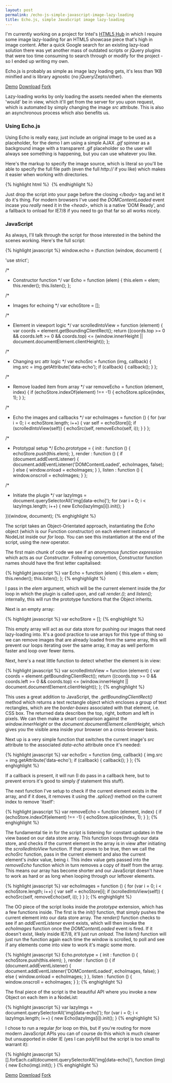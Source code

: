 ```yaml
---
layout: post
permalink: /echo-js-simple-javascript-image-lazy-loading
title: Echo.js, simple JavaScript image lazy-loading
---
```


I'm currently working on a project for Intel's [HTML5 Hub](//html5hub.com) in which I require some image lazy-loading for an HTML5 showcase piece that's high in image content. After a quick Google search for an existing lazy-load solution there was yet another mass of outdated scripts or jQuery plugins that were too time consuming to search through or modify for the project - so I ended up writing my own.

Echo.js is probably as simple as image lazy loading gets, it's less than 1KB minified and is library agnostic (no jQuery/Zepto/other).

<div class="download-box">
	<a href="//toddmotto.com/labs/echo" onclick="_gaq.push(['_trackEvent', 'Click', 'Demo echo', 'echo Demo']);">Demo</a>
	<a href="//github.com/toddmotto/echo/archive/master.zip" onclick="_gaq.push(['_trackEvent', 'Click', 'Download echo', 'Download echo']);">Download</a>
	<a href="//github.com/toddmotto/echo" onclick="_gaq.push(['_trackEvent', 'Click', 'Fork echo', 'echo Fork']);">Fork</a>
</div>

Lazy-loading works by only loading the assets needed when the elements 'would' be in view, which it'll get from the server for you upon request, which is automated by simply changing the image _src_ attribute. This is also an asynchronous process which also benefits us.

### Using Echo.js
Using Echo is really easy, just include an original image to be used as a placeholder, for the demo I am using a simple AJAX _.gif_ spinner as a background image with a transparent .gif placeholder so the user will always see something is happening, but you can use whatever you like.

Here's the markup to specify the image source, which is literal so you'll be able to specify the full file path (even the full _http://_ if you like) which makes it easier when working with directories.

{% highlight html %}
<img src="img/blank.gif" alt="" data-echo="img/album-1.jpg">
{% endhighlight %}

Just drop the script into your page before the closing _&lt;/body&gt;_ tag and let it do it's thing. For modern browsers I've used the _DOMContentLoaded_ event incase you _really_ need it in the _&lt;head&gt;_, which is a native 'DOM Ready', and a fallback to onload for IE7/8 if you need to go that far so all works nicely.

### JavaScript
As always, I'll talk through the script for those interested in the behind the scenes working. Here's the full script:

{% highlight javascript %}
window.echo = (function (window, document) {

  'use strict';

  /*
   * Constructor function
   */
  var Echo = function (elem) {
    this.elem = elem;
    this.render();
    this.listen();
  };

  /*
   * Images for echoing
   */
  var echoStore = [];
  
  /*
   * Element in viewport logic
   */
  var scrolledIntoView = function (element) {
    var coords = element.getBoundingClientRect();
    return ((coords.top >= 0 && coords.left >= 0 && coords.top) <= (window.innerHeight || document.documentElement.clientHeight));
  };

  /*
   * Changing src attr logic
   */
  var echoSrc = function (img, callback) {
    img.src = img.getAttribute('data-echo');
    if (callback) {
      callback();
    }
  };

  /*
   * Remove loaded item from array
   */
  var removeEcho = function (element, index) {
    if (echoStore.indexOf(element) !== -1) {
      echoStore.splice(index, 1);
    }
  };

  /*
   * Echo the images and callbacks
   */
  var echoImages = function () {
    for (var i = 0; i < echoStore.length; i++) {
      var self = echoStore[i];
      if (scrolledIntoView(self)) {
        echoSrc(self, removeEcho(self, i));
      }
    }
  };

  /*
   * Prototypal setup
   */
  Echo.prototype = {
    init : function () {
      echoStore.push(this.elem);
    },
    render : function () {
      if (document.addEventListener) {
        document.addEventListener('DOMContentLoaded', echoImages, false);
      } else {
        window.onload = echoImages;
      }
    },
    listen : function () {
      window.onscroll = echoImages;
    }
  };

  /*
   * Initiate the plugin
   */
  var lazyImgs = document.querySelectorAll('img[data-echo]');
  for (var i = 0; i < lazyImgs.length; i++) {
    new Echo(lazyImgs[i]).init();
  }

})(window, document);
{% enghighlight %}

The script takes an Object-Orientated approach, instantiating the _Echo_ object (which is our Function constructor) on each element instance of NodeList inside our _for_ loop. You can see this instantiation at the end of the script, using the _new_ operator.

The first main chunk of code we see if an _anonymous function expression_ which acts as our _Constructor_. Following convention, Constructor function names should have the first letter capitalised:

{% highlight javascript %}
var Echo = function (elem) {
  this.elem = elem;
  this.render();
  this.listen();
};
{% enghighlight %}

I pass in the _elem_ argument, which will be the current element inside the _for_ loop in which the plugin is called upon, and call _render.();_ and _listen();_ internally, this will run the prototype functions that the Object inherits.

Next is an empty array:

{% highlight javascript %}
var echoStore = [];
{% enghighlight %}

This empty array will act as our data store for pushing our images that need lazy-loading into. It's a good practice to use arrays for this type of thing so we can remove images that are already loaded from the same array, this will prevent our loops iterating over the same array, it may as well perform faster and loop over fewer items.

Next, here's a neat little function to detect whether the element is in view:

{% highlight javascript %}
var scrolledIntoView = function (element) {
  var coords = element.getBoundingClientRect();
  return ((coords.top >= 0 && coords.left >= 0 && coords.top) <= (window.innerHeight || document.documentElement.clientHeight));
};
{% enghighlight %}

This uses a great addition to JavaScript, the _.getBoundingClientRect()_ method which returns a text rectangle object which encloses a group of text rectangles, which are the _border-boxes_ associated with that element, i.e. CSS box. The returned data describes the top, right, bottom and left in pixels. We can then make a smart comparison against the _window.innerHeight_ or the _document.documentElement.clientHeight_, which gives you the visible area inside your browser on a cross-browser basis.

Next up is a very simple function that switches the current image's _src_ attribute to the associated _data-echo_ attribute once it's needed:

{% highlight javascript %}
var echoSrc = function (img, callback) {
  img.src = img.getAttribute('data-echo');
  if (callback) {
    callback();
  }
};
{% enghighlight %}

If a callback is present, it will run (I do pass in a callback here, but to prevent errors it's good to simply _if_ statement this stuff).

The next function I've setup to check if the current element exists in the array, and if it does, it removes it using the _.splice()_ method on the current index to remove 'itself':

{% highlight javascript %}
var removeEcho = function (element, index) {
  if (echoStore.indexOf(element) !== -1) {
    echoStore.splice(index, 1);
  }
};
{% enghighlight %}

The fundamental tie in for the script is listening for constant updates in the view based on our data store array. This function loops through our data store, and checks if the current element in the array is in view after initiating the _scrolledIntoView_ function. If that proves to be true, then we call the _echoSrc_ function, pass in the current element and also the current element's _index_ value, being _i_. This index value gets passed into the _removeEcho_ function which in turn removes a copy of itself from the array. This means our array has become shorter and our JavaScript doesn't have to work as hard or as long when looping through our leftover elements.

{% highlight javascript %}
var echoImages = function () {
  for (var i = 0; i < echoStore.length; i++) {
    var self = echoStore[i];
    if (scrolledIntoView(self)) {
      echoSrc(self, removeEcho(self, i));
    }
  }
};
{% enghighlight %}

The OO piece of the script looks inside the _prototype_ extension, which has a few functions inside. The first is the _init()_ function, that simply pushes the current element into our data store array. The _render()_ function checks to see if an _addEventListener_ event exists, which will then invoke the _echoImages_ function once the _DOMContentLoaded_ event is fired. If it doesn't exist, likely inside IE7/8, it'll just run _onload_. The _listen()_ function will just run the function again each time the window is scrolled, to poll and see if any elements come into view to work it's magic some more.

{% highlight javascript %}
Echo.prototype = {
  init : function () {
    echoStore.push(this.elem);
  },
  render : function () {
    if (document.addEventListener) {
      document.addEventListener('DOMContentLoaded', echoImages, false);
    } else {
      window.onload = echoImages;
    }
  },
  listen : function () {
    window.onscroll = echoImages;
  }
};
{% enghighlight %}

The final piece of the script is the beautiful API where you invoke a new Object on each item in a NodeList:

{% highlight javascript %}
var lazyImgs = document.querySelectorAll('img[data-echo]');
for (var i = 0; i < lazyImgs.length; i++) {
  new Echo(lazyImgs[i]).init();
}
{% enghighlight %}

I chose to run a regular _for_ loop on this, but if you're routing for more modern JavaScript APIs you can of course do this which is much cleaner but unsupported in older IE (yes I can polyfill but the script is too small to warrant it):

{% highlight javascript %}
[].forEach.call(document.querySelectorAll('img[data-echo]'), function (img) {
  new Echo(img).init();
}
{% enghighlight %}

<div class="download-box">
  <a href="//toddmotto.com/labs/echo" onclick="_gaq.push(['_trackEvent', 'Click', 'Demo echo', 'echo Demo']);">Demo</a>
  <a href="//github.com/toddmotto/echo/archive/master.zip" onclick="_gaq.push(['_trackEvent', 'Click', 'Download echo', 'Download echo']);">Download</a>
  <a href="//github.com/toddmotto/echo" onclick="_gaq.push(['_trackEvent', 'Click', 'Fork echo', 'echo Fork']);">Fork</a>
</div>